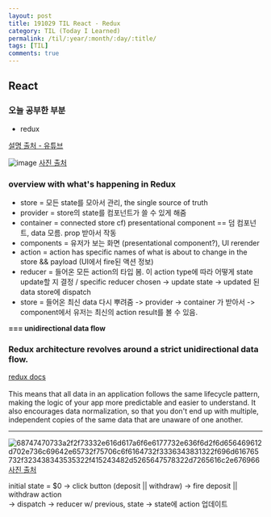 ```yaml
---
layout: post
title: 191029 TIL React - Redux
category: TIL (Today I Learned)
permalink: /til/:year/:month/:day/:title/
tags: [TIL]
comments: true
---
```


## React ##

### **오늘 공부한 부분**

 - redux
 
 [설명 출처 - 유튜브](https://www.youtube.com/watch?v=_l8z3TTlQQo) 

 
![image](https://i.redd.it/g25xnwnxgz6x.png)
[사진 출처](https://www.reddit.com/r/reactjs/comments/4r19o8/how_redux_works_for_beginners/)  

### **overview with what's happening in Redux**

- store = 모든 state를 모아서 관리, the single source of truth   
- provider = store의 state를 컴포넌트가 쓸 수 있게 해줌   
- container = connected store cf) presentational component == 덤 컴포넌트, data 모름. prop 받아서 작동   
- components = 유저가 보는 화면 (presentational component?), UI rerender  
- action = action has specific names of what is about to change in the store && payload (UI에서 fire된 액션 정보)
- reducer = 들어온 모든 action의 타입 봄. 이 action type에 따라 어떻게 state update할 지 결정 / specific reducer chosen ->
 update state -> updated 된 data store에 dispatch
- store = 들어온 최신 data 다시 뿌려줌 
-> provider -> container 가 받아서 -> component에서 유저는 최신의 action result를 볼 수 있음.

**=== unidirectional data flow**

### **Redux architecture revolves around a strict unidirectional data flow.**

[redux docs](https://redux.js.org/basics/data-flow)  
<br/> 
This means that all data in an application follows the same lifecycle pattern, making the logic of your app more predictable and easier to understand. 
It also encourages data normalization, so that you don't end up with multiple, independent copies of the same data that are unaware of one another.


<hr/>

![68747470733a2f2f73332e616d617a6f6e6177732e636f6d2f6d656469612d702e736c69642e65732f75706c6f6164732f3336343831322f696d616765732f323438343535322f415243482d5265647578322d7265616c2e676966](https://user-images.githubusercontent.com/40848630/67752174-dac56d00-fa75-11e9-86fc-c41ea8b7dfc9.gif)
[사진 출처](http://slides.com/jenyaterpil/redux-from-twitter-hype-to-production#/9)

initial state = $0 -> click button (deposit || withdraw) -> fire deposit || withdraw action   
-> dispatch -> reducer w/ previous, state -> state에 action 업데이트   


